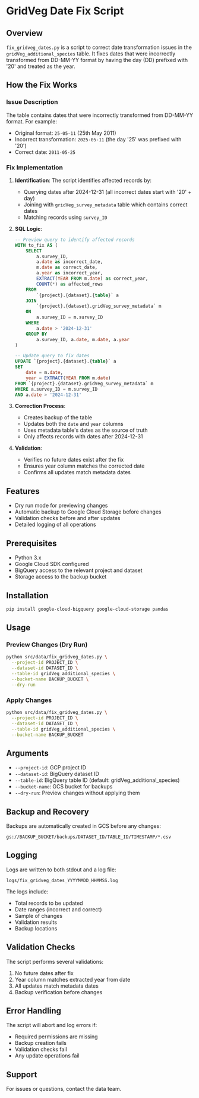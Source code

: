 # GridVeg Date Fix Script

## Overview

`fix_gridveg_dates.py` is a script to correct date transformation issues in the `gridVeg_additional_species` table. It fixes dates that were incorrectly transformed from DD-MM-YY format by having the day (DD) prefixed with '20' and treated as the year.

## How the Fix Works

### Issue Description
The table contains dates that were incorrectly transformed from DD-MM-YY format. For example:
- Original format: `25-05-11` (25th May 2011)
- Incorrect transformation: `2025-05-11` (the day '25' was prefixed with '20')
- Correct date: `2011-05-25`

### Fix Implementation
1. **Identification**: The script identifies affected records by:
   - Querying dates after 2024-12-31 (all incorrect dates start with '20' + day)
   - Joining with `gridVeg_survey_metadata` table which contains correct dates
   - Matching records using `survey_ID`

2. **SQL Logic**:
   ```sql
   -- Preview query to identify affected records
   WITH to_fix AS (
       SELECT 
           a.survey_ID,
           a.date as incorrect_date,
           m.date as correct_date,
           a.year as incorrect_year,
           EXTRACT(YEAR FROM m.date) as correct_year,
           COUNT(*) as affected_rows
       FROM 
           `{project}.{dataset}.{table}` a
       JOIN 
           `{project}.{dataset}.gridVeg_survey_metadata` m
       ON 
           a.survey_ID = m.survey_ID
       WHERE 
           a.date > '2024-12-31'
       GROUP BY 
           a.survey_ID, a.date, m.date, a.year
   )

   -- Update query to fix dates
   UPDATE `{project}.{dataset}.{table}` a
   SET 
       date = m.date,
       year = EXTRACT(YEAR FROM m.date)
   FROM `{project}.{dataset}.gridVeg_survey_metadata` m
   WHERE a.survey_ID = m.survey_ID
   AND a.date > '2024-12-31'
   ```

3. **Correction Process**:
   - Creates backup of the table
   - Updates both the `date` and `year` columns
   - Uses metadata table's dates as the source of truth
   - Only affects records with dates after 2024-12-31

4. **Validation**:
   - Verifies no future dates exist after the fix
   - Ensures year column matches the corrected date
   - Confirms all updates match metadata dates

## Features

- Dry run mode for previewing changes
- Automatic backup to Google Cloud Storage before changes
- Validation checks before and after updates
- Detailed logging of all operations

## Prerequisites

- Python 3.x
- Google Cloud SDK configured
- BigQuery access to the relevant project and dataset
- Storage access to the backup bucket

## Installation

```bash
pip install google-cloud-bigquery google-cloud-storage pandas
```

## Usage

### Preview Changes (Dry Run)

```bash
python src/data/fix_gridveg_dates.py \
  --project-id PROJECT_ID \
  --dataset-id DATASET_ID \
  --table-id gridVeg_additional_species \
  --bucket-name BACKUP_BUCKET \
  --dry-run
```

### Apply Changes

```bash
python src/data/fix_gridveg_dates.py \
  --project-id PROJECT_ID \
  --dataset-id DATASET_ID \
  --table-id gridVeg_additional_species \
  --bucket-name BACKUP_BUCKET
```

## Arguments

- `--project-id`: GCP project ID
- `--dataset-id`: BigQuery dataset ID
- `--table-id`: BigQuery table ID (default: gridVeg_additional_species)
- `--bucket-name`: GCS bucket for backups
- `--dry-run`: Preview changes without applying them

## Backup and Recovery

Backups are automatically created in GCS before any changes:
```
gs://BACKUP_BUCKET/backups/DATASET_ID/TABLE_ID/TIMESTAMP/*.csv
```

## Logging

Logs are written to both stdout and a log file:
```
logs/fix_gridveg_dates_YYYYMMDD_HHMMSS.log
```

The logs include:
- Total records to be updated
- Date ranges (incorrect and correct)
- Sample of changes
- Validation results
- Backup locations

## Validation Checks

The script performs several validations:
1. No future dates after fix
2. Year column matches extracted year from date
3. All updates match metadata dates
4. Backup verification before changes

## Error Handling

The script will abort and log errors if:
- Required permissions are missing
- Backup creation fails
- Validation checks fail
- Any update operations fail

## Support

For issues or questions, contact the data team. 